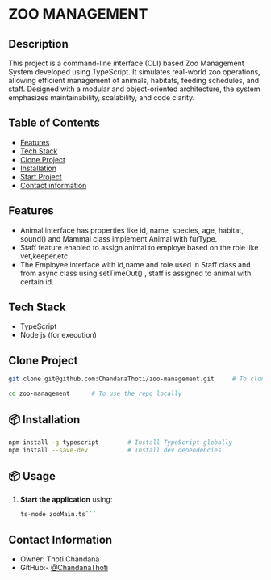 # ZOO MANAGEMENT

## Description

This project is a command-line interface (CLI) based Zoo Management System developed using TypeScript. It simulates real-world zoo operations, allowing efficient management of animals, habitats, feeding schedules, and staff. Designed with a modular and object-oriented architecture, the system emphasizes maintainability, scalability, and code clarity.

##  Table of Contents

- [Features](#-features)
- [Tech Stack](#-tech-stack)
- [Clone Project](#-clone-project)
- [Installation](#-installation)
- [Start Project](#-start-project)
- [Contact information](#-contact-information)

## Features

- Animal interface has properties like id, name, species, age, habitat, sound() and Mammal class implement Animal with furType.
- Staff feature enabled to assign animal to employe based on the role like vet,keeper,etc.
- The Employee interface with id,name and role used in Staff class and from async class using setTimeOut() , staff is assigned to animal with certain id.

## Tech Stack

- TypeScript
- Node js (for execution)

## Clone Project

``` bash
git clone git@github.com:ChandanaThoti/zoo-management.git     # To clone the repo from github

cd zoo-management      # To use the repo locally
```

## 📦 Installation

```bash
npm install -g typescript        # Install TypeScript globally
npm install --save-dev           # Install dev dependencies 
```

## 📦 Usage

1. **Start the application** using:
   ```bash
   ts-node zooMain.ts``` 

##  Contact Information

- Owner: Thoti Chandana 
- GitHub:- [@ChandanaThoti](https://github.com/ChandanaThoti)

